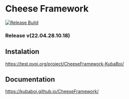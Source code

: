 # Cheese Framework

[![Release Build](https://github.com/KubaBoi/CheeseFramework/actions/workflows/realeaseDate.yml/badge.svg?branch=main)](https://github.com/KubaBoi/CheeseFramework/actions/workflows/realeaseDate.yml)

### Release v(22.04.28.10.18)

## Instalation

https://test.pypi.org/project/CheeseFramework-KubaBoi/

## Documentation

https://kubaboi.github.io/CheeseFramework/